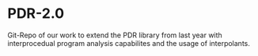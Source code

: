 # PDR-2.0
Git-Repo of our work to extend the PDR library from last year with interprocedual program analysis capabilites and the usage of interpolants.